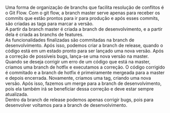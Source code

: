 Uma forma de organização de branchs que facilita resolução de conflitos é o Git Flow. Com o git flow, a branch master serve apenas para receber os commits que estão prontos para ir para produção e após esses commits, são criadas as tags para marcar a versão.<br>
A partir da branch master é criada a branch de desenvolvimento, e a partir dela é criada as branchs de features.<br>
As funcionalidades finalizadas são commitadas na branch de desenvolvimento. Após isso, podemos criar a branch de release, quando o código está em um estado pronto para ser lançado uma nova versão. Após a correção de possíveis bugs, lança-se uma nova versão na master.<br>
Quando se deseja corrigir um erro de um código que está na master, criamos uma branch de hotfix e executamos a correção. O código corrigido é commitado e a branch de hotfix é primeiramente mergeada para a master e depois encerrada. Novamente, criamos uma tag, criando uma nova versão. Após isso, fazemos um merge para a branch de desenvolvimento, pois ela também irá se beneficiar dessa correção e deve estar sempre atualizada.<br>
Dentro da branch de release podemos apenas corrigir bugs, pois para desenvolver voltamos para a branch de desenvolvimento.